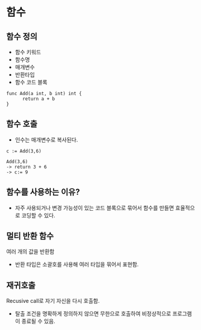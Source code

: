# 함수

## 함수 정의
- 함수 키워드
- 함수명
- 매개변수
- 반환타입
- 함수 코드 블록
```
func Add(a int, b int) int {
      return a + b
}
```

## 함수 호출
- 인수는 매개변수로 복사된다.
```
c := Add(3,6)

Add(3,6)
-> return 3 + 6
-> c:= 9 
```

## 함수를 사용하는 이유?
- 자주 사용되거나 변경 가능성이 있는 코드 블록으로 묶어서 함수를 만들면 효율적으로 코딩할 수 있다.

## 멀티 반환 함수
여러 개의 값을 반환함
- 반환 타입은 소괄호를 사용해 여러 타입을 묶어서 표현함.

## 재귀호출
Recusive call로 자기 자신을 다시 호출함.
- 탈출 조건을 명확하게 정의하지 않으면 무한으로 호출하여 비정상적으로 프로그램이 종료될 수 있음.

